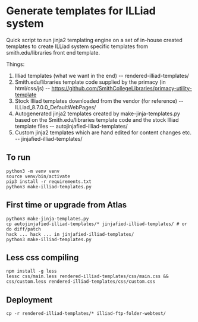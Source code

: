# Generate templates for ILLiad system

Quick script to run jinja2 templating engine on a set of in-house created templates to create ILLiad system specific templates from smith.edu/libraries front end template.

Things:

1.  Illiad templates (what we want in the end) -- rendered-illiad-templates/
2.  Smith.edu/libraries template code supplied by the primacy (in html/css/js) -- https://github.com/SmithCollegeLibraries/primacy-utility-template
4.  Stock Illiad templates downloaded from the vendor (for reference) -- ILLiad_8.7.0.0_DefaultWebPages/
3.  Autogenerated jinja2 templates created by make-jinja-templates.py based on the Smith.edu/libraries template code and the stock Illiad template files -- autojinjafied-illiad-templates/
4.  Custom jinja2 templates which are hand edited for content changes etc. -- jinjafied-illiad-templates/

## To run
```
python3 -m venv venv
source venv/bin/activate
pip3 install -r requirements.txt
python3 make-illiad-templates.py
```

## First time or upgrade from Atlas
```
python3 make-jinja-templates.py
cp autojinjafied-illiad-templates/* jinjafied-illiad-templates/ # or do diff/patch
hack ... hack ... in jinjafied-illiad-templates/
python3 make-illiad-templates.py
```

## Less css compiling
```
npm install -g less
lessc css/main.less rendered-illiad-templates/css/main.css && css/custom.less rendered-illiad-templates/css/custom.css
```

## Deployment
```
cp -r rendered-illiad-templates/* illiad-ftp-folder-webtest/
```
